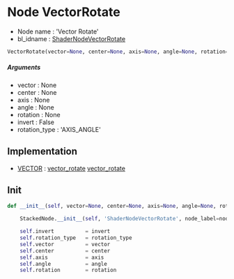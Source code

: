 # Node VectorRotate

- Node name : 'Vector Rotate'
- bl_idname : [ShaderNodeVectorRotate](https://docs.blender.org/api/current/bpy.types.ShaderNodeVectorRotate.html)


``` python
VectorRotate(vector=None, center=None, axis=None, angle=None, rotation=None, invert=False, rotation_type='AXIS_ANGLE', node_label=None, node_color=None)
```
##### Arguments

- vector : None
- center : None
- axis : None
- angle : None
- rotation : None
- invert : False
- rotation_type : 'AXIS_ANGLE'

## Implementation

- [VECTOR](/docs/GeoNodes/socket_VECTOR.md) : [vector_rotate](/docs/GeoNodes/socket_VECTOR.md#vector_rotate) [vector_rotate](/docs/GeoNodes/socket_VECTOR.md#vector_rotate)

## Init

``` python
def __init__(self, vector=None, center=None, axis=None, angle=None, rotation=None, invert=False, rotation_type='AXIS_ANGLE', node_label=None, node_color=None):

    StackedNode.__init__(self, 'ShaderNodeVectorRotate', node_label=node_label, node_color=node_color)

    self.invert          = invert
    self.rotation_type   = rotation_type
    self.vector          = vector
    self.center          = center
    self.axis            = axis
    self.angle           = angle
    self.rotation        = rotation
```
